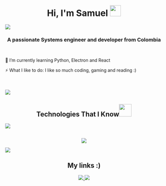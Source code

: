 <h1 align="center">Hi, I'm Samuel <img src="https://media.giphy.com/media/hvRJCLFzcasrR4ia7z/giphy.gif" width="35"></h1>
<img src="https://user-images.githubusercontent.com/73097560/115834477-dbab4500-a447-11eb-908a-139a6edaec5c.gif"></a>


<h3 align="center">A passionate Systems engineer and developer from Colombia</h3>

<br align="center">

 🌱 I’m currently learning Python, Electron and React
  



 ⚡ What I like to do: I like so much coding, gaming and reading :)
 
<br>
<br>
<img src="https://user-images.githubusercontent.com/73097560/115834477-dbab4500-a447-11eb-908a-139a6edaec5c.gif">
<h2 align= "center" padding: 20px>Technologies That I Know<a href="https://www.youtube.com/watch?v=dQw4w9WgXcQ"><img height="40" src="https://emoji.gg/assets/emoji/7333-parrotdance.gif"></a></h2>
<img src="https://user-images.githubusercontent.com/73097560/115834477-dbab4500-a447-11eb-908a-139a6edaec5c.gif">
<br>
<br>


<p align="center">
  <a href="https://skillicons.dev">
    <img src="https://skillicons.dev/icons?i=js,html,css,aws,powershell,cs,discord,bots,discordjs,electron,figma,flask,git,github,gmail,sqlite,py,pycharm,react,ruby,vscode,visualstudio,stackoverflow,nodejs,nextjs,mysql,java,htmx,atom,npm&perline=6" />
  </a>
</p>

<img src="https://user-images.githubusercontent.com/73097560/115834477-dbab4500-a447-11eb-908a-139a6edaec5c.gif">

<h2 align="center">My links :)</h2>
<div align="center">
  <a  align="center "href="https://www.instagram.com/samuel_ou1/">
    <img src="https://skillicons.dev/icons?i=instagram&perline=2" />
  </a>
    <a  align="center "href="https://www.linkedin.com/in/samuel-osorio-uribe/">
    <img src="https://skillicons.dev/icons?i=linkedin&perline=2" />
  </a>
</div>


              




